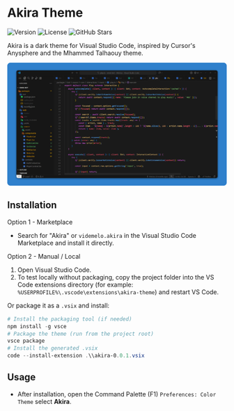 ﻿# Akira Theme

![Version](https://img.shields.io/badge/version-1.0.0-blue?style=flat)
![License](https://img.shields.io/badge/license-MIT-green?style=flat)
![GitHub Stars](https://img.shields.io/github/stars/videmelo/akira-theme?style=flat)

Akira is a dark theme for Visual Studio Code, inspired by Cursor's Anysphere and the Mhammed Talhaouy theme.

![banner](https://raw.githubusercontent.com/videmelo/akira-theme/main/images/banner.png)

## Installation

Option 1 - Marketplace

-  Search for "Akira" or `videmelo.akira` in the Visual Studio Code Marketplace and install it directly.

Option 2 - Manual / Local

1. Open Visual Studio Code.
2. To test locally without packaging, copy the project folder into the VS Code extensions directory (for example: `%USERPROFILE%\.vscode\extensions\akira-theme`) and restart VS Code.

Or package it as a `.vsix` and install:

```powershell
# Install the packaging tool (if needed)
npm install -g vsce
# Package the theme (run from the project root)
vsce package
# Install the generated .vsix
code --install-extension .\\akira-0.0.1.vsix
```

## Usage

-  After installation, open the Command Palette (F1) `Preferences: Color Theme` select **Akira**.
